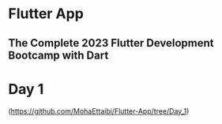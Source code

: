 # Flutter App
## The Complete 2023 Flutter Development Bootcamp with Dart

# Day 1 
(https://github.com/MohaEttaibi/Flutter-App/tree/Day_1)

